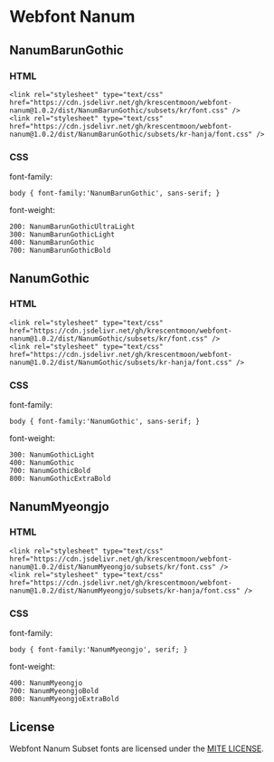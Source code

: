 # Webfont Nanum   

## NanumBarunGothic   

### HTML   
```
<link rel="stylesheet" type="text/css" href="https://cdn.jsdelivr.net/gh/krescentmoon/webfont-nanum@1.0.2/dist/NanumBarunGothic/subsets/kr/font.css" />
<link rel="stylesheet" type="text/css" href="https://cdn.jsdelivr.net/gh/krescentmoon/webfont-nanum@1.0.2/dist/NanumBarunGothic/subsets/kr-hanja/font.css" />
```

### CSS   
font-family:   
```
body { font-family:'NanumBarunGothic', sans-serif; }
```

font-weight:   
```
200: NanumBarunGothicUltraLight
300: NanumBarunGothicLight
400: NanumBarunGothic
700: NanumBarunGothicBold
```





## NanumGothic   
### HTML   
```
<link rel="stylesheet" type="text/css" href="https://cdn.jsdelivr.net/gh/krescentmoon/webfont-nanum@1.0.2/dist/NanumGothic/subsets/kr/font.css" />
<link rel="stylesheet" type="text/css" href="https://cdn.jsdelivr.net/gh/krescentmoon/webfont-nanum@1.0.2/dist/NanumGothic/subsets/kr-hanja/font.css" />
```

### CSS   
font-family:   
```
body { font-family:'NanumGothic', sans-serif; }
```

font-weight:   
```
300: NanumGothicLight
400: NanumGothic
700: NanumGothicBold
800: NanumGothicExtraBold
```





## NanumMyeongjo   
### HTML   
```
<link rel="stylesheet" type="text/css" href="https://cdn.jsdelivr.net/gh/krescentmoon/webfont-nanum@1.0.2/dist/NanumMyeongjo/subsets/kr/font.css" />
<link rel="stylesheet" type="text/css" href="https://cdn.jsdelivr.net/gh/krescentmoon/webfont-nanum@1.0.2/dist/NanumMyeongjo/subsets/kr-hanja/font.css" />
```

### CSS   
font-family:   
```
body { font-family:'NanumMyeongjo', serif; }
```

font-weight:   
```
400: NanumMyeongjo
700: NanumMyeongjoBold
800: NanumMyeongjoExtraBold
```




## License   
Webfont Nanum Subset fonts are licensed under the [MITE LICENSE](LICENSE).   